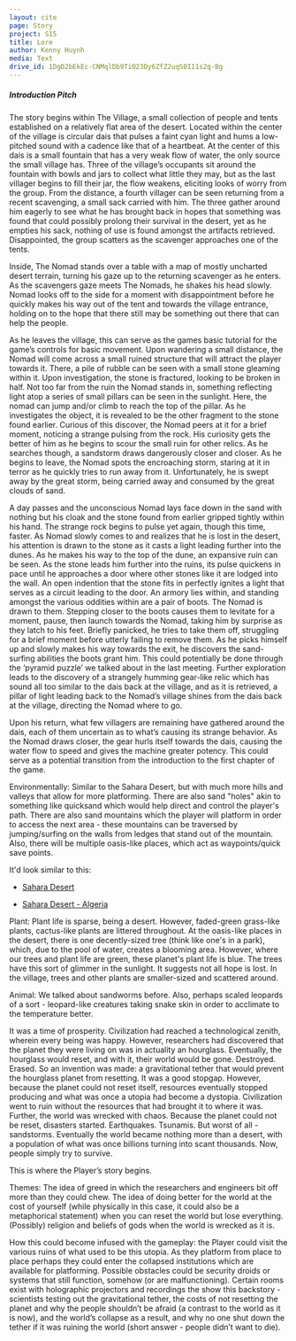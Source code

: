 ```yaml
---
layout: cite
page: Story
project: S15
title: Lore
author: Kenny Huynh
media: Text
drive_id: 1DgD2bEkEc-CNMqlDb9TiO23Dy6ZfZ2uqS0I11s2q-Bg
---
```

##### Introduction Pitch

The story begins within The Village, a small collection of people and tents established on a relatively flat area of the desert. Located within the center of the village is circular dais that pulses a faint cyan light and hums a low-pitched sound with a cadence like that of a heartbeat. At the center of this dais is a small fountain that has a very weak flow of water, the only source the small village has. Three of the village’s occupants sit around the fountain with bowls and jars to collect what little they may, but as the last villager begins to fill their jar, the flow weakens, eliciting looks of worry from the group. From the distance, a fourth villager can be seen returning from a recent scavenging, a small sack carried with him. The three gather around him eagerly to see what he has brought back in hopes that something was found that could possibly prolong their survival in the desert, yet as he empties his sack, nothing of use is found amongst the artifacts retrieved. Disappointed, the group scatters as the scavenger approaches one of the tents.

Inside, The Nomad stands over a table with a map of mostly uncharted desert terrain, turning his gaze up to the returning scavenger as he enters. As the scavengers gaze meets The Nomads, he shakes his head slowly. Nomad looks off to the side for a moment with disappointment before he quickly makes his way out of the tent and towards the village entrance, holding on to the hope that there still may be something out there that can help the people.

As he leaves the village, this can serve as the games basic tutorial for the game’s controls for basic movement. Upon wandering a small distance, the Nomad will come across a small ruined structure that will attract the player towards it. There, a pile of rubble can be seen with a small stone gleaming within it. Upon investigation, the stone is fractured, looking to be broken in half. Not too far from the ruin the Nomad stands in, something reflecting light atop a series of small pillars can be seen in the sunlight. Here, the nomad can jump and/or climb to reach the top of the pillar. As he investigates the object, it is revealed to be the other fragment to the stone found earlier. Curious of this discover, the Nomad peers at it for a brief moment, noticing a strange pulsing from the rock. His curiosity gets the better of him as he begins to scour the small ruin for other relics. As he searches though, a sandstorm draws dangerously closer and closer. As he begins to leave, the Nomad spots the encroaching storm, staring at it in terror as he quickly tries to run away from it. Unfortunately, he is swept away by the great storm, being carried away and consumed by the great clouds of sand.

A day passes and the unconscious Nomad lays face down in the sand with nothing but his cloak and the stone found from earlier gripped tightly within his hand. The strange rock begins to pulse yet again, though this time, faster. As Nomad slowly comes to and realizes that he is lost in the desert, his attention is drawn to the stone as it casts a light leading further into the dunes. As he makes his way to the top of the dune, an expansive ruin can be seen. As the stone leads him further into the ruins, its pulse quickens in pace until he approaches a door where other stones like it are lodged into the wall. An open indention that the stone fits in perfectly ignites a light that serves as a circuit leading to the door. An armory lies within, and standing amongst the various oddities within are a pair of boots. The Nomad is drawn to them. Stepping closer to the boots causes them to levitate for a moment, pause, then launch towards the Nomad, taking him by surprise as they latch to his feet. Briefly panicked, he tries to take them off, struggling for a brief moment before utterly failing to remove them. As he picks himself up and slowly makes his way towards the exit, he discovers the sand-surfing abilities the boots grant him. This could potentially be done through the ‘pyramid puzzle’ we talked about in the last meeting. Further exploration leads to the discovery of a strangely humming gear-like relic which has sound all too similar to the dais back at the village, and as it is retrieved, a pillar of light leading back to the Nomad’s village shines from the dais back at the village, directing the Nomad where to go.

Upon his return, what few villagers are remaining have gathered around the dais, each of them uncertain as to what’s causing its strange behavior. As the Nomad draws closer, the gear hurls itself towards the dais, causing the water flow to speed and gives the machine greater potency. This could serve as a potential transition from the introduction to the first chapter of the game.


Environmentally: Similar to the Sahara Desert, but with much more hills and valleys that allow for more platforming. There are also sand "holes" akin to something like quicksand which would help direct and control the player's path. There are also sand mountains which the player will platform in order to access the next area - these mountains can be traversed by jumping/surfing on the walls from ledges that stand out of the mountain. Also, there will be multiple oasis-like places, which act as waypoints/quick save points.

It'd look similar to this:

- [Sahara Desert](http://www.einfopedia.com/wp-content/uploads/2011/03/sahara-desert.jpg)

- [Sahara Desert - Algeria](http://worldsawesomeplaces.com/wp-content/uploads/2015/03/sahara_desert__algeria.jpg)

Plant: Plant life is sparse, being a desert. However, faded-green  grass-like plants, cactus-like plants are littered throughout. At the oasis-like places in the desert, there is one decently-sized tree (think like one's in a park), which, due to the pool of water, creates a blooming area. However, where our trees and plant life are green, these planet's plant life is blue. The trees have this sort of glimmer in the sunlight. It suggests not all hope is lost. In the village, trees and other plants are smaller-sized and scattered around.

Animal: We talked about sandworms before. Also, perhaps scaled leopards of a sort - leopard-like creatures taking snake skin in order to acclimate to the temperature better.

It was a time of prosperity. Civilization had reached a technological zenith, wherein every being was happy. However, researchers had discovered that the planet they were living on was in actuality an hourglass. Eventually, the hourglass would reset, and with it, their world would be gone. Destroyed. Erased. So an invention was made: a gravitational tether that would prevent the hourglass planet from resetting. It was a good stopgap. However, because the planet could not reset itself, resources eventually stopped producing and what was once a utopia had become a dystopia. Civilization went to ruin without the resources that had brought it to where it was. Further, the world was wrecked with chaos. Because the planet could not be reset, disasters started. Earthquakes. Tsunamis. But worst of all - sandstorms. Eventually the world became nothing more than a desert, with a population of what was once billions turning into scant thousands. Now, people simply try to survive.

This is where the Player’s story begins.

Themes: The idea of greed in which the researchers and engineers bit off more than they could chew. The idea of doing better for the world at the cost of yourself (while physically in this case, it could also be a metaphorical statement) when you can reset the world but lose everything. (Possibly) religion and beliefs of gods when the world is wrecked as it is.

How this could become infused with the gameplay: the Player could visit the various ruins of what used to be this utopia. As they platform from place to place perhaps they could enter the collapsed institutions which are available for platforming. Possible obstacles could be security droids or systems that still function, somehow (or are malfunctioning). Certain rooms exist with holographic projectors and recordings the show this backstory - scientists testing out the gravitational tether, the costs of not resetting the planet and why the people shouldn’t be afraid (a contrast to the world as it is now), and the world’s collapse as a result, and why no one shut down the tether if it was ruining the world (short answer - people didn’t want to die).

